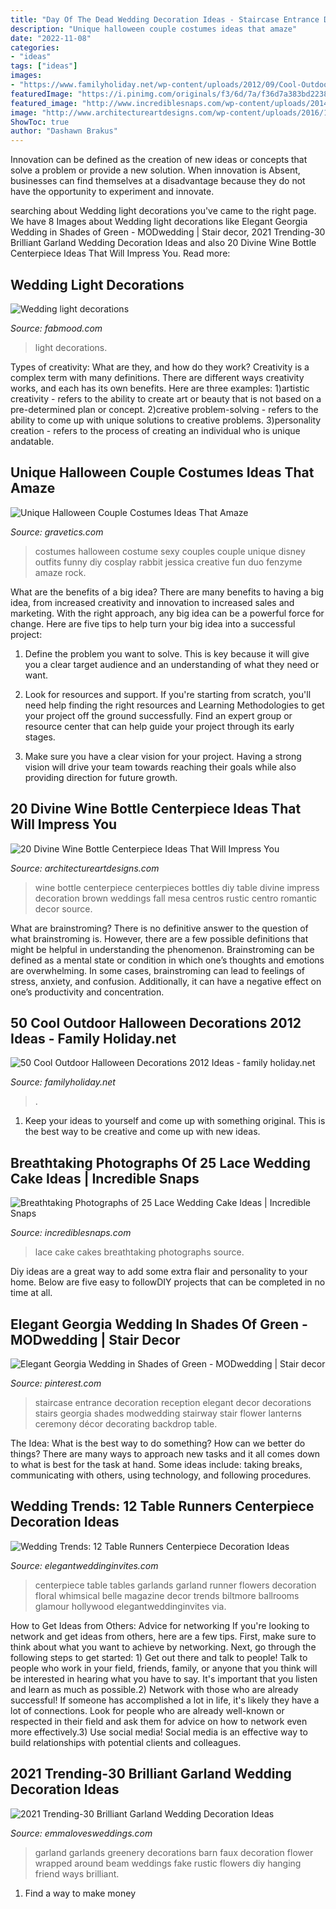 ```yaml
---
title: "Day Of The Dead Wedding Decoration Ideas - Staircase Entrance Decoration Reception Elegant Decor Decorations Stairs Georgia Shades Modwedding Stairway Stair Flower Lanterns Ceremony Décor Decorating Backdrop Table"
description: "Unique halloween couple costumes ideas that amaze"
date: "2022-11-08"
categories:
- "ideas"
tags: ["ideas"]
images:
- "https://www.familyholiday.net/wp-content/uploads/2012/09/Cool-Outdoor-Halloween-Decorations-2012-Ideas_131.jpg"
featuredImage: "https://i.pinimg.com/originals/f3/6d/7a/f36d7a383bd22387eb47d6a745f1f14c.jpg"
featured_image: "http://www.incrediblesnaps.com/wp-content/uploads/2014/11/Lace-Wedding-Cakes-12.jpg"
image: "http://www.architectureartdesigns.com/wp-content/uploads/2016/10/8-19.jpg"
ShowToc: true
author: "Dashawn Brakus"
---
```



Innovation can be defined as the creation of new ideas or concepts that solve a problem or provide a new solution. When innovation is Absent, businesses can find themselves at a disadvantage because they do not have the opportunity to experiment and innovate.

	

		
searching about Wedding light decorations you've came to the right page. We have 8 Images about Wedding light decorations like Elegant Georgia Wedding in Shades of Green - MODwedding | Stair decor, 2021 Trending-30 Brilliant Garland Wedding Decoration Ideas and also 20 Divine Wine Bottle Centerpiece Ideas That Will Impress You. Read more:
		
    
## Wedding Light Decorations

<img loading=lazy src="http://fabmood.com/wp-content/uploads/2014/05/wedding-twinkle-light-decorations1.jpg" onerror="this.onerror=null;this.src='https://tse1.mm.bing.net/th?id=OIP.NmJdKFqTWlWT6FrrEWfG5gHaLH&amp;pid=15.1';" alt="Wedding light decorations">

_Source: fabmood.com_

>light decorations. 

	

Types of creativity: What are they, and how do they work?
Creativity is a complex term with many definitions. There are different ways creativity works, and each has its own benefits. Here are three examples:
1)artistic creativity - refers to the ability to create art or beauty that is not based on a pre-determined plan or concept.
2)creative problem-solving - refers to the ability to come up with unique solutions to creative problems.
3)personality creation - refers to the process of creating an individual who is unique andatable.

    
## Unique Halloween Couple Costumes Ideas That Amaze

<img loading=lazy src="https://www.gravetics.com/wp-content/uploads/2017/07/Halloween-Costumes-Ideas-2017.jpg" onerror="this.onerror=null;this.src='https://tse4.mm.bing.net/th?id=OIP.nvYQ-l4Gzwj7OW3i01nHywHaLH&amp;pid=15.1';" alt="Unique Halloween Couple Costumes Ideas That Amaze">

_Source: gravetics.com_

>costumes halloween costume sexy couples couple unique disney outfits funny diy cosplay rabbit jessica creative fun duo fenzyme amaze rock. 

	

What are the benefits of a big idea?
There are many benefits to having a big idea, from increased creativity and innovation to increased sales and marketing. With the right approach, any big idea can be a powerful force for change. Here are five tips to help turn your big idea into a successful project:
1. Define the problem you want to solve. This is key because it will give you a clear target audience and an understanding of what they need or want.

2. Look for resources and support. If you're starting from scratch, you'll need help finding the right resources and Learning Methodologies to get your project off the ground successfully. Find an expert group or resource center that can help guide your project through its early stages.

3. Make sure you have a clear vision for your project. Having a strong vision will drive your team towards reaching their goals while also providing direction for future growth.

    
## 20 Divine Wine Bottle Centerpiece Ideas That Will Impress You

<img loading=lazy src="http://www.architectureartdesigns.com/wp-content/uploads/2016/10/8-19.jpg" onerror="this.onerror=null;this.src='https://tse3.mm.bing.net/th?id=OIP.oDH1o20YAxhLieq8N7affAHaLH&amp;pid=15.1';" alt="20 Divine Wine Bottle Centerpiece Ideas That Will Impress You">

_Source: architectureartdesigns.com_

>wine bottle centerpiece centerpieces bottles diy table divine impress decoration brown weddings fall mesa centros rustic centro romantic decor source. 

	

What are brainstroming?
There is no definitive answer to the question of what brainstroming is. However, there are a few possible definitions that might be helpful in understanding the phenomenon. Brainstroming can be defined as a mental state or condition in which one’s thoughts and emotions are overwhelming. In some cases, brainstroming can lead to feelings of stress, anxiety, and confusion. Additionally, it can have a negative effect on one’s productivity and concentration.

    
## 50 Cool Outdoor Halloween Decorations 2012 Ideas - Family Holiday.net

<img loading=lazy src="https://www.familyholiday.net/wp-content/uploads/2012/09/Cool-Outdoor-Halloween-Decorations-2012-Ideas_131.jpg" onerror="this.onerror=null;this.src='https://tse2.mm.bing.net/th?id=OIP.UfFHFHM41f342YAQOf1a0gHaHa&amp;pid=15.1';" alt="50 Cool Outdoor Halloween Decorations 2012 Ideas - family holiday.net">

_Source: familyholiday.net_

>. 

	

1. Keep your ideas to yourself and come up with something original. This is the best way to be creative and come up with new ideas.

    
## Breathtaking Photographs Of 25 Lace Wedding Cake Ideas | Incredible Snaps

<img loading=lazy src="http://www.incrediblesnaps.com/wp-content/uploads/2014/11/Lace-Wedding-Cakes-12.jpg" onerror="this.onerror=null;this.src='https://tse3.mm.bing.net/th?id=OIP.f7wrsKiX5MTMbRdXOkDx4QHaO5&amp;pid=15.1';" alt="Breathtaking Photographs of 25 Lace Wedding Cake Ideas | Incredible Snaps">

_Source: incrediblesnaps.com_

>lace cake cakes breathtaking photographs source. 

	

Diy ideas are a great way to add some extra flair and personality to your home. Below are five easy to followDIY projects that can be completed in no time at all.

    
## Elegant Georgia Wedding In Shades Of Green - MODwedding | Stair Decor

<img loading=lazy src="https://i.pinimg.com/originals/f3/6d/7a/f36d7a383bd22387eb47d6a745f1f14c.jpg" onerror="this.onerror=null;this.src='https://tse2.mm.bing.net/th?id=OIP.bjYmwoVuswCbm717X-RITAHaLH&amp;pid=15.1';" alt="Elegant Georgia Wedding in Shades of Green - MODwedding | Stair decor">

_Source: pinterest.com_

>staircase entrance decoration reception elegant decor decorations stairs georgia shades modwedding stairway stair flower lanterns ceremony décor decorating backdrop table. 

	

The Idea: What is the best way to do something?
How can we better do things? There are many ways to approach new tasks and it all comes down to what is best for the task at hand. Some ideas include: taking breaks, communicating with others, using technology, and following procedures.

    
## Wedding Trends: 12 Table Runners Centerpiece Decoration Ideas

<img loading=lazy src="https://www.elegantweddinginvites.com/wedding-blog/wp-content/uploads/2015/07/whimsical-elegance-garland-table-runner-centerpiece-ideas.jpg" onerror="this.onerror=null;this.src='https://tse1.mm.bing.net/th?id=OIP.AZ4Oq0rs7MH0B1dTY3SlrwHaLH&amp;pid=15.1';" alt="Wedding Trends: 12 Table Runners Centerpiece Decoration Ideas">

_Source: elegantweddinginvites.com_

>centerpiece table tables garlands garland runner flowers decoration floral whimsical belle magazine decor trends biltmore ballrooms glamour hollywood elegantweddinginvites via. 

	

How to Get Ideas from Others: Advice for networking
If you're looking to network and get ideas from others, here are a few tips. First, make sure to think about what you want to achieve by networking. Next, go through the following steps to get started: 1) Get out there and talk to people! Talk to people who work in your field, friends, family, or anyone that you think will be interested in hearing what you have to say. It's important that you listen and learn as much as possible.2) Network with those who are already successful! If someone has accomplished a lot in life, it's likely they have a lot of connections. Look for people who are already well-known or respected in their field and ask them for advice on how to network even more effectively.3) Use social media! Social media is an effective way to build relationships with potential clients and colleagues.

    
## 2021 Trending-30 Brilliant Garland Wedding Decoration Ideas

<img loading=lazy src="https://emmalovesweddings.com/wp-content/uploads/2018/11/greenery-garland-wedding-decorations.jpg" onerror="this.onerror=null;this.src='https://tse3.mm.bing.net/th?id=OIP.KC65NNqCzwjNWYHItF650QHaLH&amp;pid=15.1';" alt="2021 Trending-30 Brilliant Garland Wedding Decoration Ideas">

_Source: emmalovesweddings.com_

>garland garlands greenery decorations barn faux decoration flower wrapped around beam weddings fake rustic flowers diy hanging friend ways brilliant. 

	

1. Find a way to make money 

